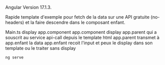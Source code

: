 Angular Version 17.1.3.


Rapide template d'exemple pour fetch de la data sur une API gratuite (no-headers) et la faire descendre dans le composant enfant.

Main.ts display app.component
app.component display app.parent qui a souscrit au service api-call
depuis le template html app.parent transmet à app.enfant la data
app.enfant recoit l'input et peux le display dans son template ou le traiter sans display

```
ng serve
```
